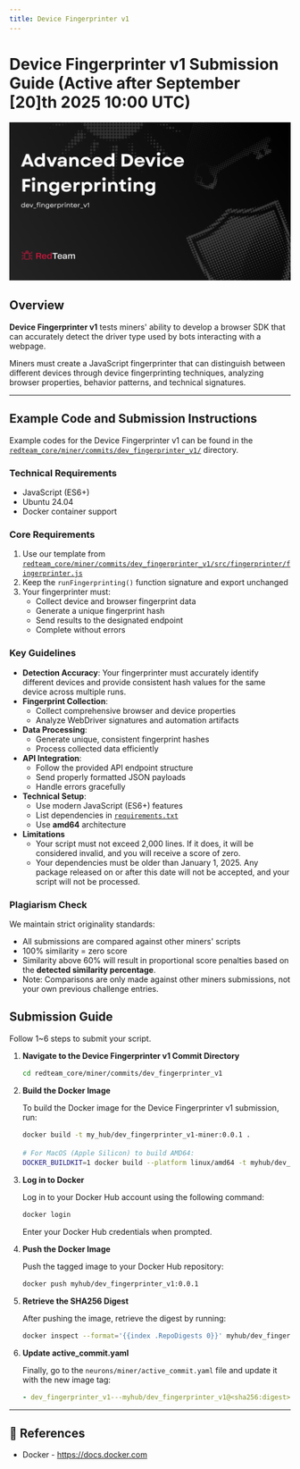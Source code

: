 ```yaml
---
title: Device Fingerprinter v1
---
```

# Device Fingerprinter v1 Submission Guide (Active after September [20]th 2025 10:00 UTC)

![thumnail](../assets/images/challenges/dev_fingerprinter_v1/thumbnail.png)

## Overview

**Device Fingerprinter v1** tests miners' ability to develop a browser SDK that can accurately detect the driver type used by bots interacting with a webpage.

Miners must create a JavaScript fingerprinter that can distinguish between different devices through device fingerprinting techniques, analyzing browser properties, behavior patterns, and technical signatures.

---

## Example Code and Submission Instructions

Example codes for the Device Fingerprinter v1 can be found in the [`redteam_core/miner/commits/dev_fingerprinter_v1/`](https://github.com/RedTeamSubnet/RedTeam/blob/main/redteam_core/miner/commits/dev_fingerprinter_v1/) directory.

### Technical Requirements

- JavaScript (ES6+)
- Ubuntu 24.04
- Docker container support

### Core Requirements

1. Use our template from [`redteam_core/miner/commits/dev_fingerprinter_v1/src/fingerprinter/fingerprinter.js`](https://github.com/RedTeamSubnet/RedTeam/blob/main/redteam_core/miner/commits/dev_fingerprinter_v1/src/fingerprinter/fingerprinter.js)
2. Keep the `runFingerprinting()` function signature and export unchanged
3. Your fingerprinter must:
   - Collect device and browser fingerprint data
   - Generate a unique fingerprint hash
   - Send results to the designated endpoint
   - Complete without errors

### Key Guidelines

- **Detection Accuracy**: Your fingerprinter must accurately identify different devices and provide consistent hash values for the same device across multiple runs.
- **Fingerprint Collection**:
    - Collect comprehensive browser and device properties
    - Analyze WebDriver signatures and automation artifacts
- **Data Processing**:
    - Generate unique, consistent fingerprint hashes
    - Process collected data efficiently
- **API Integration**:
    - Follow the provided API endpoint structure
    - Send properly formatted JSON payloads
    - Handle errors gracefully
- **Technical Setup**:
    - Use modern JavaScript (ES6+) features
    - List dependencies in [`requirements.txt`](https://github.com/RedTeamSubnet/RedTeam/blob/main/redteam_core/miner/commits/dev_fingerprinter_v1/requirements.txt)
    - Use **amd64** architecture
- **Limitations**
    - Your script must not exceed 2,000 lines. If it does, it will be considered invalid, and you will receive a score of zero.
    - Your dependencies must be older than January 1, 2025. Any package released on or after this date will not be accepted, and your script will not be processed.

### Plagiarism Check

We maintain strict originality standards:

- All submissions are compared against other miners' scripts
- 100% similarity = zero score
- Similarity above 60% will result in proportional score penalties based on the **detected similarity percentage**.
- Note: Comparisons are only made against other miners submissions, not your own previous challenge entries.

## Submission Guide

Follow 1~6 steps to submit your script.

1. **Navigate to the Device Fingerprinter v1 Commit Directory**

    ```bash
    cd redteam_core/miner/commits/dev_fingerprinter_v1
    ```

2. **Build the Docker Image**

    To build the Docker image for the Device Fingerprinter v1 submission, run:

    ```bash
    docker build -t my_hub/dev_fingerprinter_v1-miner:0.0.1 .

    # For MacOS (Apple Silicon) to build AMD64:
    DOCKER_BUILDKIT=1 docker build --platform linux/amd64 -t myhub/dev_fingerprinter_v1-miner:0.0.1 .
    ```

3. **Log in to Docker**

    Log in to your Docker Hub account using the following command:

    ```bash
    docker login
    ```

    Enter your Docker Hub credentials when prompted.

4. **Push the Docker Image**

    Push the tagged image to your Docker Hub repository:

    ```bash
    docker push myhub/dev_fingerprinter_v1:0.0.1
    ```

5. **Retrieve the SHA256 Digest**

    After pushing the image, retrieve the digest by running:

    ```bash
    docker inspect --format='{{index .RepoDigests 0}}' myhub/dev_fingerprinter_v1:0.0.1
    ```

6. **Update active_commit.yaml**

    Finally, go to the `neurons/miner/active_commit.yaml` file and update it with the new image tag:

    ```yaml
    - dev_fingerprinter_v1---myhub/dev_fingerprinter_v1@<sha256:digest>
    ```

---

## 📑 References

- Docker - <https://docs.docker.com>
